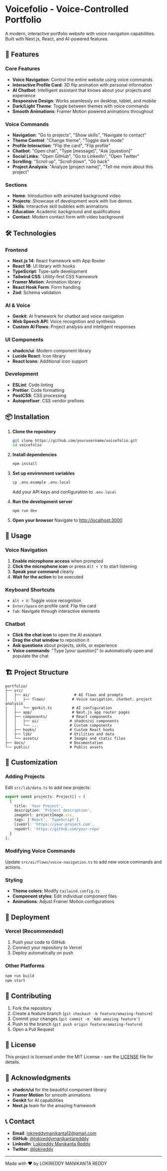 # Voicefolio - Voice-Controlled Portfolio

A modern, interactive portfolio website with voice navigation capabilities. Built with Next.js, React, and AI-powered features.

## 🚀 Features

### Core Features
- **Voice Navigation**: Control the entire website using voice commands
- **Interactive Profile Card**: 3D flip animation with personal information
- **AI Chatbot**: Intelligent assistant that knows about your projects and experience
- **Responsive Design**: Works seamlessly on desktop, tablet, and mobile
- **Dark/Light Theme**: Toggle between themes with voice commands
- **Smooth Animations**: Framer Motion powered animations throughout

### Voice Commands
- **Navigation**: "Go to projects", "Show skills", "Navigate to contact"
- **Theme Control**: "Change theme", "Toggle dark mode"
- **Profile Interaction**: "Flip the card", "Flip profile"
- **Chatbot**: "Open chat", "Type [message]", "Ask [question]"
- **Social Links**: "Open GitHub", "Go to LinkedIn", "Open Twitter"
- **Scrolling**: "Scroll up", "Scroll down", "Go back"
- **Project Analysis**: "Analyze [project name]", "Tell me more about this project"

### Sections
- **Home**: Introduction with animated background video
- **Projects**: Showcase of development work with live demos
- **Skills**: Interactive skill bubbles with animations
- **Education**: Academic background and qualifications
- **Contact**: Modern contact form with video background

## 🛠️ Technologies

### Frontend
- **Next.js 14**: React framework with App Router
- **React 18**: UI library with hooks
- **TypeScript**: Type-safe development
- **Tailwind CSS**: Utility-first CSS framework
- **Framer Motion**: Animation library
- **React Hook Form**: Form handling
- **Zod**: Schema validation

### AI & Voice
- **Genkit**: AI framework for chatbot and voice navigation
- **Web Speech API**: Voice recognition and synthesis
- **Custom AI Flows**: Project analysis and intelligent responses

### UI Components
- **shadcn/ui**: Modern component library
- **Lucide React**: Icon library
- **React Icons**: Additional icon support

### Development
- **ESLint**: Code linting
- **Prettier**: Code formatting
- **PostCSS**: CSS processing
- **Autoprefixer**: CSS vendor prefixes

## 📦 Installation

1. **Clone the repository**
   ```bash
   git clone https://github.com/yourusername/voicefolio.git
   cd voicefolio
   ```

2. **Install dependencies**
   ```bash
   npm install
   ```

3. **Set up environment variables**
   ```bash
   cp .env.example .env.local
   ```
   Add your API keys and configuration to `.env.local`

4. **Run the development server**
   ```bash
   npm run dev
   ```

5. **Open your browser**
   Navigate to [http://localhost:3000](http://localhost:3000)

## 🎯 Usage

### Voice Navigation
1. **Enable microphone access** when prompted
2. **Click the microphone icon** or press `Alt + V` to start listening
3. **Speak your command** clearly
4. **Wait for the action** to be executed

### Keyboard Shortcuts
- `Alt + V`: Toggle voice recognition
- `Enter/Space` on profile card: Flip the card
- `Tab`: Navigate through interactive elements

### Chatbot
- **Click the chat icon** to open the AI assistant
- **Drag the chat window** to reposition it
- **Ask questions** about projects, skills, or experience
- **Voice commands**: "Type [your question]" to automatically open and populate the chat

## 🏗️ Project Structure

```
portfolio/
├── src/
│   ├── ai/                    # AI flows and prompts
│   │   ├── flows/            # Voice navigation, chatbot, project analysis
│   │   └── genkit.ts         # AI configuration
│   ├── app/                  # Next.js app router pages
│   ├── components/           # React components
│   │   ├── ui/              # shadcn/ui components
│   │   └── ...              # Custom components
│   ├── hooks/               # Custom React hooks
│   ├── lib/                 # Utilities and data
│   └── assets/              # Images and static files
├── docs/                    # Documentation
└── public/                  # Public assets
```

## 🎨 Customization

### Adding Projects
Edit `src/lib/data.ts` to add new projects:
```typescript
export const projects: Project[] = [
  {
    title: 'Your Project',
    description: 'Project description',
    imageUrl: projectImage.src,
    tags: ['React', 'TypeScript'],
    liveUrl: 'https://your-project.com',
    repoUrl: 'https://github.com/your-repo'
  }
];
```

### Modifying Voice Commands
Update `src/ai/flows/voice-navigation.ts` to add new voice commands and actions.

### Styling
- **Theme colors**: Modify `tailwind.config.ts`
- **Component styles**: Edit individual component files
- **Animations**: Adjust Framer Motion configurations

## 🚀 Deployment

### Vercel (Recommended)
1. Push your code to GitHub
2. Connect your repository to Vercel
3. Deploy automatically on push

### Other Platforms
```bash
npm run build
npm start
```

## 🤝 Contributing

1. Fork the repository
2. Create a feature branch (`git checkout -b feature/amazing-feature`)
3. Commit your changes (`git commit -m 'Add amazing feature'`)
4. Push to the branch (`git push origin feature/amazing-feature`)
5. Open a Pull Request

## 📝 License

This project is licensed under the MIT License - see the [LICENSE](LICENSE) file for details.

## 🙏 Acknowledgments

- **shadcn/ui** for the beautiful component library
- **Framer Motion** for smooth animations
- **Genkit** for AI capabilities
- **Next.js** team for the amazing framework

## 📞 Contact

- **Email**: lokireddymanikanta12@gmail.com
- **GitHub**: [@lokireddymanikantaredddy](https://github.com/lokireddymanikantaredddy)
- **LinkedIn**: [Lokireddy Manikanta Reddy](https://linkedin.com/in/lokireddy)
- **Twitter**: [@lokireddy](https://twitter.com/lokireddy)

---

Made with ❤️ by LOKIREDDY MANIKANTA REDDY
